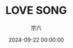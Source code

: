 ---
title: "LOVE SONG"
type: "manga"
layout: "single"
resources:
  - src: "**.jpg"
author: 宗六
translation: "@马拉桑喝酒醉"
typesetting: "@马拉桑喝酒醉"
date: 2024-09-22 00:00:00
showWordCount: false
---